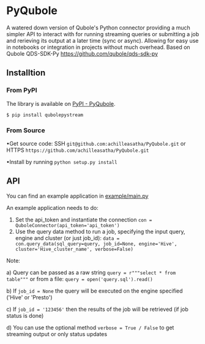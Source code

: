 # PyQubole
A watered down version of Qubole's Python connector providing a much simpler API to interact with for running streaming queries or submitting a job and rerieving its output at a later time (sync or async). Allowing for easy use in notebooks or integration in projects without much overhead. Based on Qubole QDS-SDK-Py https://github.com/qubole/qds-sdk-py

## Installtion
### From PyPI
The library is available on [PyPI - PyQubole](https://pypi.org/project/qubolepystream/).

`$ pip install qubolepystream`

### From Source
•Get source code: SSH `git@github.com:achilleasatha/PyQubole.git` or HTTPS `https://github.com/achilleasatha/PyQubole.git` 


•Install by running `python setup.py install` 

## API
You can find an example application in [example/main.py](https://github.com/achilleasatha/PyQubole/blob/master/example/main.py)

An example application needs to do:
  1. Set the api_token and instantiate the connection
  `con = QuboleConnector(api_token='api_token')`
  2. Use the query data method to run a job, specifying the input query, engine and cluster (or just job_id):
  `data = con.query_data(sql_query=query, job_id=None, engine='Hive', cluster='Hive_cluster_name', verbose=False)`
  
  Note:
  
  a) Query can be passed as a raw string `query = r"""select * from table"""` or from a file: `query = open('query.sql').read()`
  
  b) If `job_id = None` the query will be executed on the engine specified ('Hive' or 'Presto')
    
  c) If `job_id = '123456'` then the results of the job will be retrieved (if job status is done)
    
  d) You can use the optional method `verbose = True / False` to get streaming output or only status updates
    
